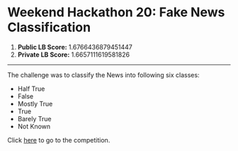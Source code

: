 <h1>Weekend Hackathon 20: Fake News Classification</h1>
<ol>
	<li><strong>Public LB Score:</strong> 1.6766436879451447</li>
	<li><strong>Private LB Score:</strong> 1.6657111619581826</li>
</ol>
<hr>
<p>The challenge was to classify the News into following six classes:</p>
<ul>
	<li>Half True</li>
	<li>False</li>
	<li>Mostly True</li>
	<li>True</li>
	<li>Barely True</li>
	<li>Not Known</li>
</ul>
<p>Click <a href="https://www.machinehack.com/hackathons/fake_news_content_detection_weekend_hackathon_20">here</a> to go to the competition.</p>